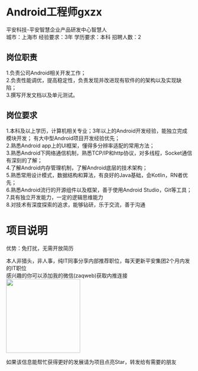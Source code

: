 # Android工程师gxzx
平安科技-平安智慧企业产品研发中心智慧人  
城市：上海市 经验要求：3年 学历要求：本科  招聘人数：2

## 岗位职责
1.负责公司Android相关开发工作；    
2.负责性能调优，提高稳定性，负责发现并改进现有软件的的架构以及实现缺陷；    
3.撰写开发文档以及单元测试。

## 岗位要求
1.本科及以上学历，计算机相关专业；3年以上的Android开发经验，能独立完成模块开发； 有大中型Android项目开发经验优先；   
2.熟悉Android app上的UI框架，懂得多分辨率适配的常用方法；   
3.熟悉Android下网络通信机制，熟悉TCP/IP和http协议，对多线程，Socket通信有深刻的了解；    
4.了解Android内存管理机制，了解Android底层的技术架构；    
5.熟悉常用设计模式，数据结构和算法，有良好的Java基础，会Kotlin，RN者优先；    
6.熟悉Android流行的开源组件以及框架，善于使用Android Studio，Git等工具；   
7.具有独立开发能力，一定的逻辑思维能力   
8.对技术有深度探索的追求，能够钻研，乐于交流，善于沟通

# 项目说明

优势：免打扰，无需开放简历

本人非猎头，非人事，纯IT同事分享内部推荐职位，每天更新平安集团2个月内发的IT职位  
感兴趣的你可以添加我的微信(zaqweb)获取内推连接  
<img src="https://github.com/zaqweb/PA-IT-JOBS/blob/master/WechatICode.jpeg"  height="200" width="200">

如果该信息能帮忙获得更好的发展请为项目点亮Star，转发给有需要的朋友




